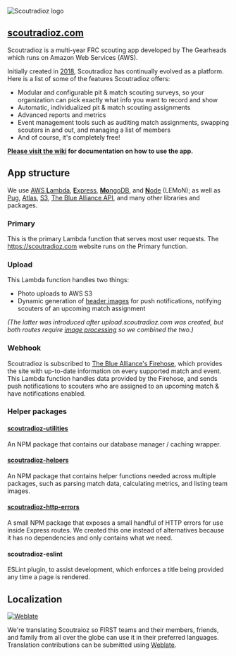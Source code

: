 ![Scoutradioz logo](https://scoutradioz.s3.amazonaws.com/prod/images/brand-logos/scoutradioz-black-border-md.png)
## [scoutradioz.com](https://scoutradioz.com)
Scoutradioz is a multi-year FRC scouting app developed by The Gearheads which runs on Amazon Web Services (AWS).

Initially created in [2018](https://github.com/firstteam102/scoringapp-2018/), Scoutradioz has continually evolved as a platform. Here is a list of some of the features Scoutradioz offers:
- Modular and configurable pit & match scouting surveys, so your organization can pick exactly what info you want to record and show
- Automatic, individualized pit & match scouting assignments
- Advanced reports and metrics
- Event management tools such as auditing match assignments, swapping scouters in and out, and managing a list of members
- And of course, it's completely free!

**[Please visit the wiki](https://github.com/FIRSTTeam102/scoutradioz/wiki) for documentation on how to use the app.**

## App structure
We use 
[AWS **L**ambda](https://aws.amazon.com/lambda), [**E**xpress](https://npmjs.com/package/express),
[**Mo**ngoDB](https://www.mongodb.com/), and [**N**ode](https://nodejs.com) (LEMoN); as well as [Pug](https://npmjs.com/package/pug), 
[Atlas](https://www.mongodb.com/atlas/database), [S3](https://aws.amazon.com/s3), 
[The Blue Alliance API](https://www.thebluealliance.com/apidocs), and many other libraries and packages.

### Primary
This is the primary Lambda function that serves most user requests. The https://scoutradioz.com website runs on the Primary function.

### Upload
This Lambda function handles two things:
- Photo uploads to AWS S3
- Dynamic generation of [header images](https://upload.scoutradioz.com/prod/generate/upcomingmatch?match_number=6&comp_level=qm&blue1=5842&blue2=117&blue3=4780&red1=4547&red2=102&red3=2051&assigned=red2) for push notifications, notifying scouters of an upcoming match assignment

_(The latter was introduced after upload.scoutradioz.com was created, but both routes require [image processing](https://www.npmjs.com/package/jimp) so we combined the two.)_

### Webhook
Scoutradioz is subscribed to [The Blue Alliance's Firehose](https://www.thebluealliance.com/apidocs/webhooks#firehose), which provides the site with up-to-date information on every supported match and event. This Lambda function handles data provided by the Firehose, and sends push notifications to scouters who are assigned to an upcoming match & have notifications enabled.

### Helper packages
#### [scoutradioz-utilities](https://www.npmjs.com/package/@firstteam102/scoutradioz-utilities)
An NPM package that contains our database manager / caching wrapper.

#### [scoutradioz-helpers](https://www.npmjs.com/package/@firstteam102/scoutradioz-helpers)
An NPM package that contains helper functions needed across multiple packages, such as parsing match data, calculating metrics, and listing team images.

#### [scoutradioz-http-errors](https://www.npmjs.com/package/@firstteam102/http-errors)
A small NPM package that exposes a small handful of HTTP errors for use inside Express routes. We created this one instead of alternatives because it has no dependencies and only contains what we need.

#### scoutradioz-eslint
ESLint plugin, to assist development, which enforces a title being provided any time a page is rendered.

## Localization
[![Weblate](https://hosted.weblate.org/widgets/scoutradioz/-/287x66-black.png)](https://hosted.weblate.org/engage/scoutradioz)

We're translating Scoutraioz so FIRST teams and their members, friends, and family from all over the globe can use it in their preferred languages. Translation contributions can be submitted using [Weblate](https://hosted.weblate.org/engage/scoutradioz).

